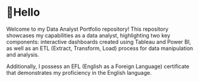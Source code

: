 # 👋Hello
Welcome to my Data Analyst Portfolio repository! This repository showcases my capabilities as a data analyst, highlighting two key components: interactive dashboards created using Tableau and Power BI, as well as an ETL (Extract, Transform, Load) process for data manipulation and analysis.

Additionally, I possess an EFL (English as a Foreign Language) certificate that demonstrates my proficiency in the English language.
